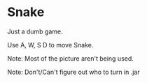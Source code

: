 # Snake
Just a dumb game.

Use A, W, S D to move Snake.

Note: Most of the picture aren't being used.

Note: Don't/Can't figure out who to turn in .jar
